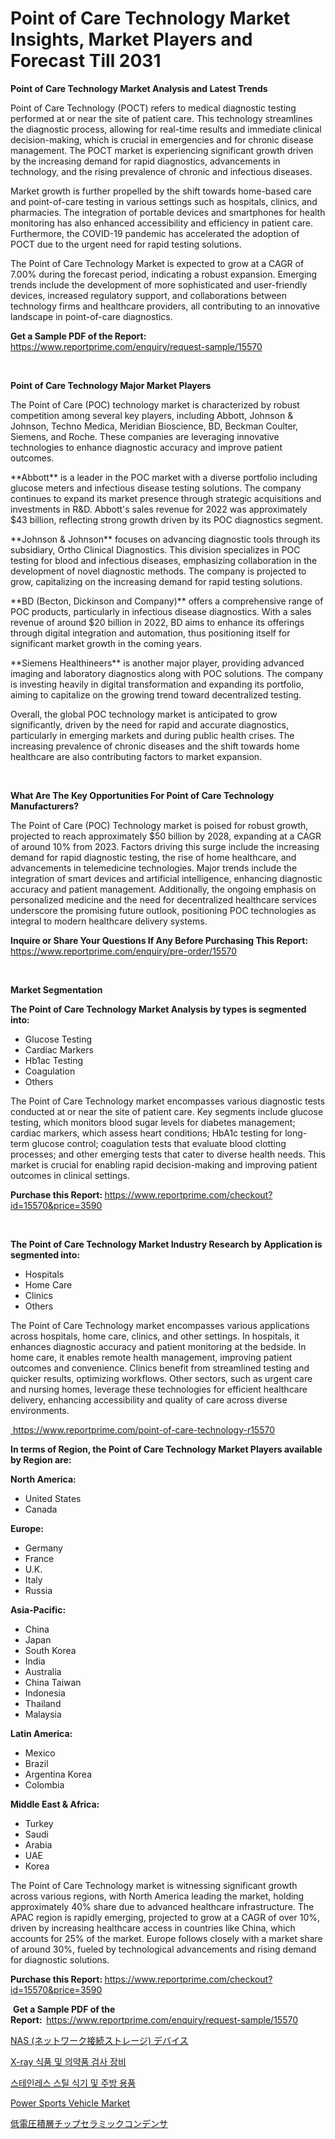 <p><h1>Point of Care Technology Market Insights, Market Players and Forecast Till 2031</h1></p><p><strong>Point of Care Technology Market Analysis and Latest Trends</strong></p>
<p><p>Point of Care Technology (POCT) refers to medical diagnostic testing performed at or near the site of patient care. This technology streamlines the diagnostic process, allowing for real-time results and immediate clinical decision-making, which is crucial in emergencies and for chronic disease management. The POCT market is experiencing significant growth driven by the increasing demand for rapid diagnostics, advancements in technology, and the rising prevalence of chronic and infectious diseases.</p><p>Market growth is further propelled by the shift towards home-based care and point-of-care testing in various settings such as hospitals, clinics, and pharmacies. The integration of portable devices and smartphones for health monitoring has also enhanced accessibility and efficiency in patient care. Furthermore, the COVID-19 pandemic has accelerated the adoption of POCT due to the urgent need for rapid testing solutions.</p><p>The Point of Care Technology Market is expected to grow at a CAGR of 7.00% during the forecast period, indicating a robust expansion. Emerging trends include the development of more sophisticated and user-friendly devices, increased regulatory support, and collaborations between technology firms and healthcare providers, all contributing to an innovative landscape in point-of-care diagnostics.</p></p>
<p><strong>Get a Sample PDF of the Report:&nbsp;</strong> <a href="https://www.reportprime.com/enquiry/request-sample/15570">https://www.reportprime.com/enquiry/request-sample/15570</a></p>
<p>&nbsp;</p>
<p><strong>Point of Care Technology Major Market Players</strong></p>
<p><p>The Point of Care (POC) technology market is characterized by robust competition among several key players, including Abbott, Johnson & Johnson, Techno Medica, Meridian Bioscience, BD, Beckman Coulter, Siemens, and Roche. These companies are leveraging innovative technologies to enhance diagnostic accuracy and improve patient outcomes.</p><p>**Abbott** is a leader in the POC market with a diverse portfolio including glucose meters and infectious disease testing solutions. The company continues to expand its market presence through strategic acquisitions and investments in R&D. Abbott's sales revenue for 2022 was approximately $43 billion, reflecting strong growth driven by its POC diagnostics segment.</p><p>**Johnson & Johnson** focuses on advancing diagnostic tools through its subsidiary, Ortho Clinical Diagnostics. This division specializes in POC testing for blood and infectious diseases, emphasizing collaboration in the development of novel diagnostic methods. The company is projected to grow, capitalizing on the increasing demand for rapid testing solutions.</p><p>**BD (Becton, Dickinson and Company)** offers a comprehensive range of POC products, particularly in infectious disease diagnostics. With a sales revenue of around $20 billion in 2022, BD aims to enhance its offerings through digital integration and automation, thus positioning itself for significant market growth in the coming years.</p><p>**Siemens Healthineers** is another major player, providing advanced imaging and laboratory diagnostics along with POC solutions. The company is investing heavily in digital transformation and expanding its portfolio, aiming to capitalize on the growing trend toward decentralized testing.</p><p>Overall, the global POC technology market is anticipated to grow significantly, driven by the need for rapid and accurate diagnostics, particularly in emerging markets and during public health crises. The increasing prevalence of chronic diseases and the shift towards home healthcare are also contributing factors to market expansion.</p></p>
<p>&nbsp;</p>
<p><strong>What Are The Key Opportunities For Point of Care Technology Manufacturers?</strong></p>
<p><p>The Point of Care (POC) Technology market is poised for robust growth, projected to reach approximately $50 billion by 2028, expanding at a CAGR of around 10% from 2023. Factors driving this surge include the increasing demand for rapid diagnostic testing, the rise of home healthcare, and advancements in telemedicine technologies. Major trends include the integration of smart devices and artificial intelligence, enhancing diagnostic accuracy and patient management. Additionally, the ongoing emphasis on personalized medicine and the need for decentralized healthcare services underscore the promising future outlook, positioning POC technologies as integral to modern healthcare delivery systems.</p></p>
<p><strong>Inquire or Share Your Questions If Any Before Purchasing This Report:</strong> <a href="https://www.reportprime.com/enquiry/pre-order/15570">https://www.reportprime.com/enquiry/pre-order/15570</a></p>
<p>&nbsp;</p>
<p><strong>Market Segmentation</strong></p>
<p><strong>The Point of Care Technology Market Analysis by types is segmented into:</strong></p>
<p><ul><li>Glucose Testing</li><li>Cardiac Markers</li><li>Hb1ac Testing</li><li>Coagulation</li><li>Others</li></ul></p>
<p><p>The Point of Care Technology market encompasses various diagnostic tests conducted at or near the site of patient care. Key segments include glucose testing, which monitors blood sugar levels for diabetes management; cardiac markers, which assess heart conditions; HbA1c testing for long-term glucose control; coagulation tests that evaluate blood clotting processes; and other emerging tests that cater to diverse health needs. This market is crucial for enabling rapid decision-making and improving patient outcomes in clinical settings.</p></p>
<p><strong>Purchase this Report:&nbsp;</strong><a href="https://www.reportprime.com/checkout?id=15570&price=3590">https://www.reportprime.com/checkout?id=15570&price=3590</a></p>
<p>&nbsp;</p>
<p><strong>The Point of Care Technology Market Industry Research by Application is segmented into:</strong></p>
<p><ul><li>Hospitals</li><li>Home Care</li><li>Clinics</li><li>Others</li></ul></p>
<p><p>The Point of Care Technology market encompasses various applications across hospitals, home care, clinics, and other settings. In hospitals, it enhances diagnostic accuracy and patient monitoring at the bedside. In home care, it enables remote health management, improving patient outcomes and convenience. Clinics benefit from streamlined testing and quicker results, optimizing workflows. Other sectors, such as urgent care and nursing homes, leverage these technologies for efficient healthcare delivery, enhancing accessibility and quality of care across diverse environments.</p></p>
<p><a href="https://www.reportprime.com/point-of-care-technology-r15570">&nbsp;https://www.reportprime.com/point-of-care-technology-r15570</a></p>
<p><strong>In terms of Region, the Point of Care Technology Market Players available by Region are:</strong></p>
<p>
    <p> <strong> North America: </strong>
        <ul>
            <li>United States</li>
            <li>Canada</li>
        </ul>
        </p> 
    <p> <strong> Europe: </strong>
        <ul>
            <li>Germany</li>
            <li>France</li>
            <li>U.K.</li>
            <li>Italy</li>
            <li>Russia</li>
        </ul>
        </p> 
    <p> <strong> Asia-Pacific: </strong>
        <ul>
            <li>China</li>
            <li>Japan</li>
            <li>South Korea</li>
            <li>India</li>
            <li>Australia</li>
            <li>China Taiwan</li>
            <li>Indonesia</li>
            <li>Thailand</li>
            <li>Malaysia</li>
        </ul>
        </p> 
    <p> <strong> Latin America: </strong>
        <ul>
            <li>Mexico</li>
            <li>Brazil</li>
            <li>Argentina Korea</li>
            <li>Colombia</li>
        </ul>
        </p> 
    <p> <strong> Middle East & Africa: </strong>
        <ul>
            <li>Turkey</li>
            <li>Saudi</li>
            <li>Arabia</li>
            <li>UAE</li>
            <li>Korea</li>
        </ul>
    </p>
    </p>
<p><p>The Point of Care Technology market is witnessing significant growth across various regions, with North America leading the market, holding approximately 40% share due to advanced healthcare infrastructure. The APAC region is rapidly emerging, projected to grow at a CAGR of over 10%, driven by increasing healthcare access in countries like China, which accounts for 25% of the market. Europe follows closely with a market share of around 30%, fueled by technological advancements and rising demand for diagnostic solutions.</p></p>
<p><strong>Purchase this Report: </strong><a href="https://www.reportprime.com/checkout?id=15570&price=3590">https://www.reportprime.com/checkout?id=15570&price=3590</a></p>
<p>&nbsp;<strong>Get a Sample PDF of the Report:&nbsp;&nbsp;</strong><a href="https://www.reportprime.com/enquiry/request-sample/15570">https://www.reportprime.com/enquiry/request-sample/15570</a></p>
<p><strong></strong></p>
<p><p><a href="https://medium.com/@isaurapx9xsianez/nas-network-attached-storage-devices-355cb0647f6f">NAS (ネットワーク接続ストレージ) デバイス</a></p><p><a href="https://medium.com/@puputzim_20688/%EC%84%B8%EA%B3%84-x-ray-food-pharmaceutical-inspection-equipment-market-%EC%9D%80-2024%EC%97%90%EC%84%9C-2031%EB%A1%9C-%EC%97%B0%ED%8F%89%EA%B7%A0-%EC%A6%9D%EA%B0%80%EC%9C%A8%EC%9D%84-%EB%B3%B4%EC%9D%BC-%EA%B2%83%EC%9C%BC%EB%A1%9C-%EC%98%88%EC%83%81%EB%90%A9%EB%8B%88%EB%8B%A4-59e66cf77cc3?postPublishedType=initial">X-ray 식품 및 의약품 검사 장비</a></p><p><a href="https://medium.com/@puputzim_20688/stainless-steel-tableware-kitchenwares-market-%EC%9D%98-%EA%B8%80%EB%A1%9C%EB%B2%8C-%EC%8B%9C%EC%9E%A5-%EA%B0%9C%EC%9A%94%EB%8A%94-%EC%A0%84-%EC%84%B8%EA%B3%84-%EB%B0%8F-%EC%A3%BC%EC%9A%94-%EC%8B%9C%EC%9E%A5%EC%9D%98-%EC%82%B0%EC%97%85%EC%97%90-%EC%98%81%ED%96%A5%EC%9D%84-%EB%AF%B8%EC%B9%98%EB%8A%94-%EC%A3%BC%EC%9A%94-%ED%8A%B8%EB%A0%8C%EB%93%9C%EC%97%90-%EB%8C%80%ED%95%9C-c5ef84ede3c4">스테인레스 스틸 식기 및 주방 용품</a></p><p><a href="https://issuu.com/reportprime-2/docs/power-sports-vehicle-market-size-20_415f6182144d22">Power Sports Vehicle Market</a></p><p><a href="https://medium.com/@isaurapx9xsianez/low-voltage-multilayer-chip-ceramic-capacitors-market-%E3%81%AF-%E3%82%B3%E3%82%B9%E3%83%88%E7%AE%A1%E7%90%86%E3%81%A8%E5%8A%B9%E7%8E%87%E5%90%91%E4%B8%8A%E3%82%92%E5%84%AA%E5%85%88%E3%81%97%E3%81%BE%E3%81%99-706744eb66ed">低電圧積層チップセラミックコンデンサ</a></p></p>